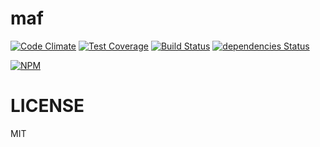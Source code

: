 # maf

[![Code Climate](https://codeclimate.com/github/alekzonder/maf/badges/gpa.svg)](https://codeclimate.com/github/alekzonder/maf)
[![Test Coverage](https://codeclimate.com/github/alekzonder/maf/badges/coverage.svg)](https://codeclimate.com/github/alekzonder/maf/coverage)
[![Build Status](https://travis-ci.org/alekzonder/maf.svg?branch=master)](https://travis-ci.org/alekzonder/maf)
[![dependencies Status](https://david-dm.org/alekzonder/maf/status.svg)](https://david-dm.org/alekzonder/maf)

[![NPM](https://nodei.co/npm/maf.png?downloads=true&downloadRank=true&stars=true)](https://nodei.co/npm/maf/)

# LICENSE

MIT
